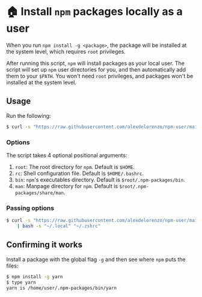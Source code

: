 # 🏠 Install `npm` packages locally as a user
When you run `npm install -g <package>`, the package will be installed at the system level, which requires `root` privileges. 

After running this script, `npm` will install packages as your local user. The script will set up `npm` user directories for you, and then automatically add them to your `$PATH`. You won't need `root` privileges, and packages won't be installed at the system level.

## Usage
Run the following:
```bash
$ curl -s "https://raw.githubusercontent.com/alexdelorenzo/npm-user/main/npm-user.sh" | bash
```
### Options
The script takes 4 optional positional arguments:
  1. `root`: The root directory for `npm`. Default is `$HOME`.
  2. `rc`: Shell configuration file. Default is `$HOME/.bashrc`.
  3. `bin`: `npm`'s executables directory. Default is `$root/.npm-packages/bin`.
  4. `man`: Manpage directory for `npm`. Default is `$root/.npm-packages/share/man`.

### Passing options
```bash
$ curl -s "https://raw.githubusercontent.com/alexdelorenzo/npm-user/main/npm-user.sh" \
    | bash -s "~/.local" "~/.zshrc"
```
## Confirming it works
Install a package with the global flag `-g` and then see where `npm` puts the files:
```bash
$ npm install -g yarn
$ type yarn
yarn is /home/user/.npm-packages/bin/yarn
```
